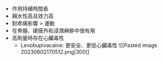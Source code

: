 - 作用持續時間長
- 親水性高且效力高
- 對疼痛影響 > 運動
- 在脊髓、硬膜外和浸潤麻醉中很有用
- 高劑量時存在心臟毒性
	- Levobupivacaine: 更安全、更低心臟毒性
![[Pasted image 20230602170512.png|300]]